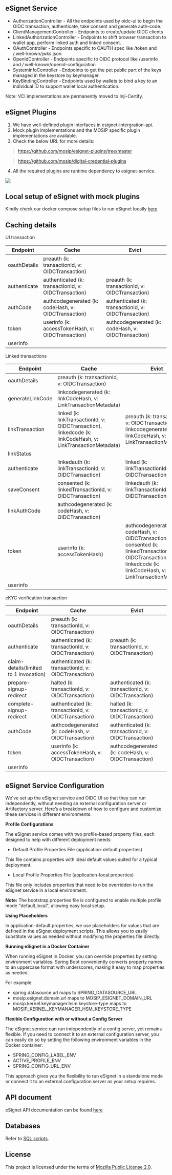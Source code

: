 ## eSignet Service

* AuthorizationController - All the endpoints used by oidc-ui to begin the OIDC transaction, authenticate, take consent and generate auth-code.
* ClientManagementController - Endpoints to create/update OIDC clients
* LinkedAuthorizationController - Endpoints to shift browser transaction to wallet app, perform linked auth and linked consent.
* OAuthController - Endpoints specific to OAUTH spec like /token and /.well-known/jwks.json
* OpenIdController - Endpoints specific to OIDC protocol like /userinfo and /.well-known/openid-configuration
* SystemInfoController - Endpoints to get the pet public part of the keys managed in the keystore by keymanager.
* KeyBindingController - Endpoints used by wallets to bind a key to an individual ID to support wallet local authentication.

Note: VCI implementations are permanently moved to Inji-Certify.

## eSignet Plugins
1. We have well-defined plugin interfaces in esignet-intergration-api. 
2. Mock plugin implementations and the MOSIP specific plugin implementations are available.
3. Check the below URL for more details:

 > https://github.com/mosip/esignet-plugins/tree/master

 > https://github.com/mosip/digital-credential-plugins

4. All the required plugins are runtime dependency to esignet-service.

![](/docs/esignet-service-basic-interations.png)

## Local setup of eSignet with mock plugins

Kindly check our docker compose setup files to run eSignet locally [here](../docker-compose)

## Caching details

UI transaction

| Endpoint     | Cache                                               | Evict                                               |
|--------------|-----------------------------------------------------|-----------------------------------------------------|
| oauthDetails | preauth (k: transactionId, v: OIDCTransaction)       |                                                     |
| authenticate | authenticated (k: transactionId, v: OIDCTransaction) | preauth (k: transactionId, v: OIDCTransaction)       |
| authCode     | authcodegenerated (k: codeHash, v: OIDCTransaction)  | authenticated (k: transactionId, v: OIDCTransaction) |
| token        | userinfo   (k: accessTokenHash, v: OIDCTransaction)  | authcodegenerated  (k: codeHash, v: OIDCTransaction)         |
| userinfo     |                                                     |                                                     |


Linked transactions

| Endpoint        | Cache                                                                                                   | Evict                                                                                                                                                               | Kafka                             |
|-----------------|---------------------------------------------------------------------------------------------------------|---------------------------------------------------------------------------------------------------------------------------------------------------------------------|-----------------------------------|
| oauthDetails    | preauth (k: transactionId, v: OIDCTransaction)                                                           |                                                                                                                                                                     |                                   |
| generateLinkCode| linkcodegenerated (k: linkCodeHash, v: LinkTransactionMetadata)                                         |                                                                                                                                                                     |                                   |
| linkTransaction | linked (k: linkTransactionId, v: OIDCTransaction), linkedcode (k: linkCodeHash, v: LinkTransactionMetadata) | preauth (k: transactionId, v: OIDCTransaction) , linkcodegenerated (k: linkCodeHash, v: LinkTransactionMetadata)                                                     | topic: linked, v: linkcodehash    |
| linkStatus |                                                                                                         |                                                                                                                                                                     |
| authenticate    | linkedauth (k: linkTransactionId, v: OIDCTransaction)                                                    | linked (k: linkTransactionId, v: OIDCTransaction)                                                                                                                    |                                   |
| saveConsent     | consented (k: linkedTransactionId, v: OIDCTransaction)                                                   | linkedauth (k: linkTransactionId, v: OIDCTransaction)                                                                                                                | topic: consented, v: linkTransactionId |
| linkAuthCode | authcodegenerated (k: codeHash, v: OIDCTransaction)                                                    |                                                                                                                                                                     ||
| token           | userinfo  (k: accessTokenHash)                                                                          | authcodegenerated (k: codeHash, v: OIDCTransaction), consented (k: linkedTransactionId, v: OIDCTransaction), linkedcode (k: linkCodeHash, v: LinkTransactionMetadata) |                                   |
| userinfo |                                                                                                         |                                                                                                                                                                     |


eKYC verification transaction

| Endpoint                               | Cache                                                | Evict                                                |
|----------------------------------------|------------------------------------------------------|------------------------------------------------------|
| oauthDetails                           | preauth (k: transactionId, v: OIDCTransaction)       |                                                      |
| authenticate                           | authenticated (k: transactionId, v: OIDCTransaction) | preauth (k: transactionId, v: OIDCTransaction)       |
| claim-details(limited to 1 invocation) | authenticated (k: transactionId, v: OIDCTransaction) |                                                      |
| prepare-signup-redirect                | halted (k: transactionId, v: OIDCTransaction)        | authenticated (k: transactionId, v: OIDCTransaction) |
| complete-signup-redirect               | authenticated (k: transactionId, v: OIDCTransaction) | halted (k: transactionId, v: OIDCTransaction)        |
| authCode                               | authcodegenerated (k: codeHash, v: OIDCTransaction)  | authenticated (k: transactionId, v: OIDCTransaction) |
| token                                  | userinfo   (k: accessTokenHash, v: OIDCTransaction)  | authcodegenerated  (k: codeHash, v: OIDCTransaction) |
| userinfo                               |                                                      |                                                      |


## eSignet Service Configuration

We've set up the eSignet service and OIDC UI so that they can run independently, without needing an external configuration server or Artifactory server. Here’s a breakdown of how to configure and customize these services in different environments.

**Profile Configurations**

The eSignet service comes with two profile-based property files, each designed to help with different deployment needs:

* Default Profile Properties File (application-default.properties)

This file contains properties with ideal default values suited for a typical deployment.

* Local Profile Properties File (application-local.properties)

This file only includes properties that need to be overridden to run the eSignet service in a local environment.

**Note:** The bootstrap.properties file is configured to enable multiple profile mode "default,local", allowing easy local setup.

**Using Placeholders**

In application-default.properties, we use placeholders for values that are defined in the eSignet deployment scripts. 
This allows you to easily substitute values as needed without modifying the properties file directly. 

**Running eSignet in a Docker Container**

When running eSignet in Docker, you can override properties by setting environment variables. Spring Boot conveniently converts property names to an uppercase format with underscores, making it easy to map properties as needed.

For example:

* spring.datasource.url maps to SPRING_DATASOURCE_URL
* mosip.esignet.domain.url maps to MOSIP_ESIGNET_DOMAIN_URL
* mosip.kernel.keymanager.hsm.keystore-type maps to MOSIP_KERNEL_KEYMANAGER_HSM_KEYSTORE_TYPE

**Flexible Configuration with or without a Config Server**

The eSignet service can run independently of a config server, yet remains flexible. If you need to connect it to an external configuration server, you can easily do so by setting the following environment variables in the Docker container:

* SPRING_CONFIG_LABEL_ENV
* ACTIVE_PROFILE_ENV
* SPRING_CONFIG_URL_ENV

This approach gives you the flexibility to run eSignet in a standalone mode or connect it to an external configuration server as your setup requires.


## API document

eSignet API documentation can be found [here](../docs/esignet-openapi.yaml)

## Databases
Refer to [SQL scripts](db_scripts/mosip_esignet).

## License
This project is licensed under the terms of [Mozilla Public License 2.0](LICENSE).
